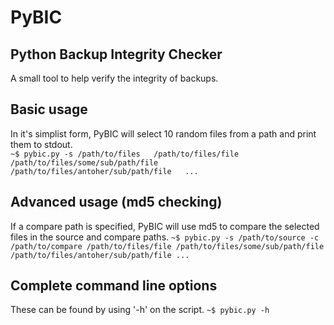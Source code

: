 # PyBIC
## Python Backup Integrity Checker
A small tool to help verify the integrity of backups.

## Basic usage
In it's simplist form, PyBIC will select 10 random files from a path and print them to stdout.  
`~$ pybic.py -s /path/to/files  
/path/to/files/file  
/path/to/files/some/sub/path/file  
/path/to/files/antoher/sub/path/file  
...`

## Advanced usage (md5 checking)
If a compare path is specified, PyBIC will use md5 to compare the selected files in the source and compare paths.
`~$ pybic.py -s /path/to/source -c /path/to/compare
/path/to/files/file
/path/to/files/some/sub/path/file
/path/to/files/antoher/sub/path/file
...`

## Complete command line options
These can be found by using '-h' on the script.
`~$ pybic.py -h`
